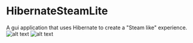 # HibernateSteamLite
A gui application that uses Hibernate to create a "Steam like" experience.
![alt text](https://drive.google.com/open?id=0ByilM-sBb7NKOVltTmNsbWRMZE0)
![alt text](https://drive.google.com/open?id=0ByilM-sBb7NKS0w2QXpaR2ZETWs)

